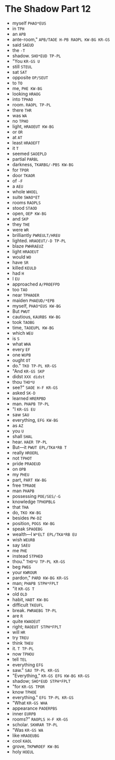 # The Shadow Part 12

* myself `PHAO*EUS`
* in `TPH`
* an `APB`
* ante-room," `APB/TAOE H-PB RAOPL KW-BG KR-GS`
* said `SAEUD`
* the `-T`
* shadow. `SHO*EUD TP-PL`
* "You `KR-GS U`
* still `STEUL`
* sat `SAT`
* opposite `OP/SEUT`
* to `TO`
* me, `PHE KW-BG`
* looking `HRAOG`
* into `TPHAO`
* room. `RAOPL TP-PL`
* there `THR`
* was `WA`
* no `TPHO`
* light, `HRAOEUT KW-BG`
* or `OR`
* at `AT`
* least `HRAOEFT`
* it `T`
* seemed `SAOEPLD`
* partial `PARBL`
* darkness, `TKARBG/-PBS KW-BG`
* for `TPOR`
* door `TKAOR`
* of `-F`
* a `AEU`
* whole `WHOEL`
* suite `SWAO*ET`
* rooms `RAOPLS`
* stood `STAOD`
* open, `OEP KW-BG`
* and `SKP`
* they `THE`
* were `WR`
* brilliantly `PWREULT/HREU`
* lighted. `HRAOEUT/-D TP-PL`
* blaze `PWHRAEUZ`
* light `HRAOEUT`
* would `WO`
* have `SR`
* killed `KEULD`
* had `H`
* I `EU`
* approached `A/PROEFPD`
* too `TAO`
* near `TPHAOER`
* maiden `PHAEUD/*EPB`
* myself, `PHAO*EUS KW-BG`
* But `PWUT`
* cautious, `KAURBS KW-BG`
* took `TAOBG`
* time, `TAOEUPL KW-BG`
* which `WEU`
* is `S`
* what `WHA`
* every `EF`
* one `WUPB`
* ought `OT`
* do." `TKO TP-PL KR-GS`
* "And `KR-GS SKP`
* didst `XXX didst`
* thou `THO*U`
* see?" `SAOE H-F KR-GS`
* asked `SK-D`
* learned `HRERPBD`
* man. `PHAPB TP-PL`
* "I `KR-GS EU`
* saw `SAU`
* everything, `EFG KW-BG`
* as `AZ`
* you `U`
* shall `SHAL`
* hear. `HAER TP-PL`
* But—it `PWUT EPL/TKA*RB T`
* really `HROERL`
* not `TPHOT`
* pride `PRAOEUD`
* on `OPB`
* my `PHEU`
* part, `PART KW-BG`
* free `TPRAOE`
* man `PHAPB`
* possessing `POE/SES/-G`
* knowledge `TPHOPBLG`
* that `THA`
* do, `TKO KW-BG`
* besides `PW-DZ`
* position, `POGS KW-BG`
* speak `SPAOEBG`
* wealth—I `W*ELT EPL/TKA*RB EU`
* wish `WEURB`
* say `SAEU`
* me `PHE`
* instead `STPHED`
* thou." `THO*U TP-PL KR-GS`
* beg `PWEG`
* your `KWROUR`
* pardon," `PARD KW-BG KR-GS`
* man; `PHAPB STPH*FPLT`
* "it `KR-GS T`
* old `OLD`
* habit, `HABT KW-BG`
* difficult `TKEUFL`
* break. `PWRAEBG TP-PL`
* are `R`
* quite `KWAOEUT`
* right; `RAOEUT STPH*FPLT`
* will `HR`
* try `TREU`
* think `THEU`
* it. `T TP-PL`
* now `TPHOU`
* tell `TEL`
* everything `EFG`
* saw." `SAU TP-PL KR-GS`
* "Everything," `KR-GS EFG KW-BG KR-GS`
* shadow; `SHO*EUD STPH*FPLT`
* "for `KR-GS TPOR`
* know `TPHOE`
* everything." `EFG TP-PL KR-GS`
* "What `KR-GS WHA`
* appearance `PAOERPBS`
* inner `EURPB`
* rooms?" `RAOPLS H-F KR-GS`
* scholar. `SKHRAR TP-PL`
* "Was `KR-GS WA`
* like `HRAOEUBG`
* cool `KAOL`
* grove, `TKPWROEF KW-BG`
* holy `HOEUL`
